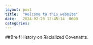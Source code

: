 ```yaml
---
layout: post
title:  "Welcome to this website"
date:   2024-02-28 13:45:14 -0600
categories: 
---
```



##Breif History on Racialized Covenants.
